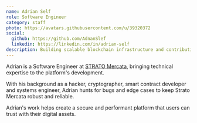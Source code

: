 ```yaml
---
name: Adrian Self
role: Software Engineer
category: staff
photo: https://avatars.githubusercontent.com/u/39320372
social:
  github: https://github.com/AdnanSlef
  linkedin: https://linkedin.com/in/adrian-self
description: Building scalable blockchain infrastructure and contributing to the development of secure digital asset platforms.
---
```


Adrian is a Software Engineer at [STRATO Mercata](https://stratomercata.com), bringing technical expertise to the platform's development.

With his background as a hacker, cryptographer, smart contract developer and systems engineer, Adrian hunts for bugs and edge cases to keep Strato Mercata robust and reliable.

Adrian's work helps create a secure and performant platform that users can trust with their digital assets.
